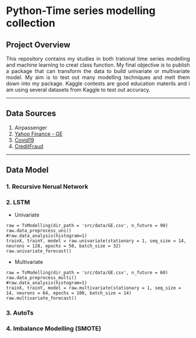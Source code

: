 # Python-Time series modelling collection

## Project Overview
<p align="justify">This repository contains my studies in both trational time series modelling and machine learning to creat class function. My final objective is to publish a package that can transform the data to build univariate or multivariate model. My aim is to test out many modelling techniques and melt them down into my package. Kaggle contests are good education materils and i am using several datasets from Kaggle to test out accuracy. </p>

***

## Data Sources
1. Airpassenger
2. [Yahoo Finance - GE][GE]
3. [Covid19][Covid]
4. [CreditFraud][Kaggle-Credit]

***

## Data Model 

### 1. Recursive Nerual Network

### 2. LSTM 
- Univariate
```
raw = TsModelling(dir_path = 'src/data/GE.csv', n_future = 90)
raw.data_preprocess_uni()
#raw.data_analysis(histogram=1)
trainX, trainY, model = raw.univariate(stationary = 1, seq_size = 14, neurons = 128, epochs = 50, batch_size = 32)
raw.univariate_forecast()
```
- Multivariate
```
raw = TsModelling(dir_path = 'src/data/GE.csv', n_future = 60)
raw.data_preprocess_multi()
#raw.data_analysis(histogram=1)
trainX, trainY, model = raw.multivariate(stationary = 1, seq_size = 14, neurons = 64, epochs = 100, batch_size = 14)
raw.multivariate_forecast()
```
### 3. AutoTs

### 4. Imbalance Modelling (SMOTE)


[GE]:https://finance.yahoo.com/quote/GE?p=GE
[Covid]:https://github.com/CSSEGISandData/COVID-19
[Kaggle-Credit]:https://www.kaggle.com/mlg-ulb/creditcardfraud


